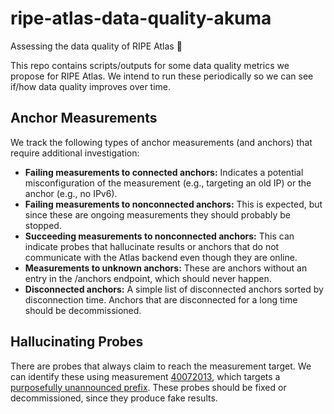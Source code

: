# ripe-atlas-data-quality-akuma

Assessing the data quality of RIPE Atlas 👹

This repo contains scripts/outputs for some data quality metrics we propose for RIPE
Atlas. We intend to run these periodically so we can see if/how data quality improves
over time.

## Anchor Measurements

We track the following types of anchor measurements (and anchors) that require
additional investigation:

- **Failing measurements to connected anchors:** Indicates a potential misconfiguration
  of the measurement (e.g., targeting an old IP) or the anchor (e.g., no IPv6).
- **Failing measurements to nonconnected anchors:** This is expected, but since these
  are ongoing measurements they should probably be stopped.
- **Succeeding measurements to nonconnected anchors:** This can indicate probes that
  hallucinate results or anchors that do not communicate with the Atlas backend even
  though they are online.
- **Measurements to unknown anchors:** These are anchors without an entry in the
  /anchors endpoint, which should never happen.
- **Disconnected anchors:** A simple list of disconnected anchors sorted by
  disconnection time. Anchors that are disconnected for a long time should be
  decommissioned.

## Hallucinating Probes

There are probes that always claim to reach the measurement target. We can identify
these using measurement [40072013](https://atlas.ripe.net/measurements/40072013/), which
targets a [purposefully unannounced
prefix](https://github.com/RIPE-Atlas-Community/ripe-atlas-tips-and-tricks/wiki/nonDFZ-Routing).
These probes should be fixed or decommissioned, since they produce fake results.

